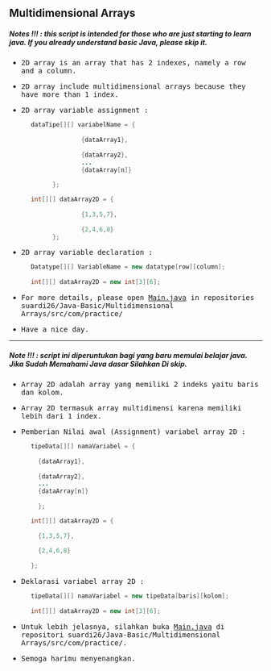 ## Multidimensional Arrays
##### Notes !!! : this script is intended for those who are just starting to learn java. If you already understand basic Java, please skip it.

- <samp>2D array is an array that has 2 indexes, namely a row and a column.</samp>

- <samp>2D array include multidimensional arrays because they have more than 1 index.</samp>

- <samp>2D array variable assignment :</samp> 
      
```java
      dataTipe[][] variabelName = {
      
                    {dataArray1},
                    
                    {dataArray2},
                    ...
                    {dataArray[n]}
                    
            };

      int[][] dataArray2D = {
      
                    {1,3,5,7},
                    
                    {2,4,6,8}
            };
```

- <samp>2D array variable declaration :</samp>

```java
      Datatype[][] VariableName = new datatype[row][column];
      
      int[][] dataArray2D = new int[3][6];
```

- <samp>For more details, please open [Main.java](https://github.com/suardi26/Java-Basic/blob/main/Multidimensional%20Arrays/src/com/ptactice/Main.java) in repositories suardi26/Java-Basic/Multidimensional Arrays/src/com/practice/</samp>

- <samp>Have a nice day.</samp>

---

##### Note !!! : script ini diperuntukan bagi yang baru memulai belajar java. Jika Sudah Memahami Java dasar Silahkan Di skip.


- <samp>Array 2D adalah array yang memiliki 2 indeks yaitu baris dan kolom.</samp>

- <samp>Array 2D termasuk array multidimensi karena memiliki lebih dari 1 index.</samp>

- <samp>Pemberian Nilai awal (Assignment) variabel array 2D :</samp>

```java 
      tipeData[][] namaVariabel = {
        
        {dataArray1},
        
        {dataArray2},
        ...
        {dataArray[n]}
        
        };

      int[][] dataArray2D = {
      
        {1,3,5,7},
        
        {2,4,6,8}
        
      }; 
```

- <samp>Deklarasi variabel array 2D :</samp>

```java
      tipeData[][] namaVariabel = new tipeData[baris][kolom];
      
      int[][] dataArray2D = new int[3][6];
```

- <samp>Untuk lebih jelasnya, silahkan buka [Main.java](https://github.com/suardi26/Java-Basic/blob/main/Multidimensional%20Arrays/src/com/ptactice/Main.java) di repositori suardi26/Java-Basic/Multidimensional Arrays/src/com/practice/.</samp>

- <samp>Semoga harimu menyenangkan.</samp>
